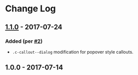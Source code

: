 # Change Log

## [1.1.0] - 2017-07-24
### Added (per [#2](https://github.com/zendeskgarden/css-callouts/pull/2))
- `.c-callout--dialog` modification for popover style callouts.

## 1.0.0 - 2017-07-14

[1.1.0]: https://github.com/zendeskgarden/css-callouts/compare/v1.0.0...v1.1.0
